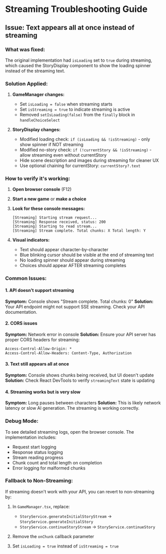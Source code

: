 # Streaming Troubleshooting Guide

## Issue: Text appears all at once instead of streaming

### What was fixed:
The original implementation had `isLoading` set to `true` during streaming, which caused the StoryDisplay component to show the loading spinner instead of the streaming text.

### Solution Applied:
1. **GameManager changes:**
   - Set `isLoading = false` when streaming starts
   - Set `isStreaming = true` to indicate streaming is active
   - Removed `setIsLoading(false)` from the `finally` block in `handleChoiceSelect`

2. **StoryDisplay changes:**
   - Modified loading check: `if (isLoading && !isStreaming)` - only show spinner if NOT streaming
   - Modified no-story check: `if (!currentStory && !isStreaming)` - allow streaming even without currentStory
   - Hide scene description and images during streaming for cleaner UX
   - Use optional chaining for currentStory: `currentStory?.text`

### How to verify it's working:

1. **Open browser console** (F12)
2. **Start a new game** or **make a choice**
3. **Look for these console messages:**
   ```
   [Streaming] Starting stream request...
   [Streaming] Response received, status: 200
   [Streaming] Starting to read stream...
   [Streaming] Stream complete. Total chunks: X Total length: Y
   ```

4. **Visual indicators:**
   - Text should appear character-by-character
   - Blue blinking cursor should be visible at the end of streaming text
   - No loading spinner should appear during streaming
   - Choices should appear AFTER streaming completes

### Common Issues:

#### 1. API doesn't support streaming
**Symptom:** Console shows "Stream complete. Total chunks: 0"
**Solution:** Your API endpoint might not support SSE streaming. Check your API documentation.

#### 2. CORS issues
**Symptom:** Network error in console
**Solution:** Ensure your API server has proper CORS headers for streaming:
```
Access-Control-Allow-Origin: *
Access-Control-Allow-Headers: Content-Type, Authorization
```

#### 3. Text still appears all at once
**Symptom:** Console shows chunks being received, but UI doesn't update
**Solution:** Check React DevTools to verify `streamingText` state is updating

#### 4. Streaming works but is very slow
**Symptom:** Long pauses between characters
**Solution:** This is likely network latency or slow AI generation. The streaming is working correctly.

### Debug Mode:

To see detailed streaming logs, open the browser console. The implementation includes:
- Request start logging
- Response status logging
- Stream reading progress
- Chunk count and total length on completion
- Error logging for malformed chunks

### Fallback to Non-Streaming:

If streaming doesn't work with your API, you can revert to non-streaming by:

1. In `GameManager.tsx`, replace:
   - `StoryService.generateInitialStoryStream` → `StoryService.generateInitialStory`
   - `StoryService.continueStoryStream` → `StoryService.continueStory`

2. Remove the `onChunk` callback parameter

3. Set `isLoading = true` instead of `isStreaming = true`
